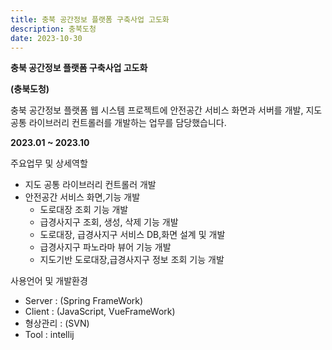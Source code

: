 ```yaml
---
title: 충북 공간정보 플랫폼 구축사업 고도화
description: 충북도청
date: 2023-10-30
---
```


**충북 공간정보 플랫폼 구축사업 고도화**

**(충북도청)**

충북 공간정보 플랫폼 웹 시스템 프로젝트에 안전공간 서비스 화면과 서버를 개발, 지도 공통 라이브러리 컨트롤러를 개발하는 업무를 담당했습니다.  

 **2023.01 ~ 2023.10**

주요업무 및 상세역할

- 지도 공통 라이브러리 컨트롤러 개발
- 안전공간 서비스 화면,기능 개발
    - 도로대장 조회 기능 개발
    - 급경사지구 조회, 생성, 삭제 기능 개발
    - 도로대장, 급경사지구 서비스 DB,화면 설계 및 개발
    - 급경사지구 파노라마 뷰어 기능 개발
    - 지도기반 도로대장,급경사지구 정보 조회 기능 개발

 

사용언어 및 개발환경 

- Server : (Spring FrameWork)
- Client : (JavaScript, VueFrameWork)
- 형상관리 : (SVN)
- Tool : intellij